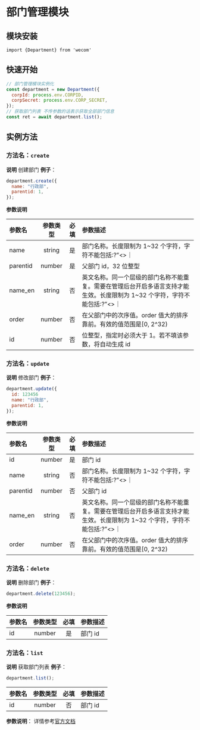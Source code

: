 # 部门管理模块

## 模块安装

```
import {Department} from 'wecom'
```

## 快速开始

```javascript
// 部门管理模块实例化
const department = new Department({
  corpId: process.env.CORPID,
  corpSecret: process.env.CORP_SECRET,
});
// 获取部门列表 不传参数的话表示获取全部部门信息
const ret = await department.list();
```

## 实例方法

### **方法名**：`create`

**说明** 创建部门
**例子**：

```javascript
department.create({
  name: "行政部",
  parentid: 1,
});
```

**参数说明**

| 参数名   | 参数类型 | 必填 | 参数描述                                                                                                                   |
| :------- | :------: | :--: | :------------------------------------------------------------------------------------------------------------------------- |
| name     |  string  |  是  | 部门名称。长度限制为 1~32 个字符，字符不能包括\:?”<>｜                                                                     |
| parentid |  number  |  是  | 父部门 id，32 位整型                                                                                                       |
| name_en  |  string  |  否  | 英文名称。同一个层级的部门名称不能重复。需要在管理后台开启多语言支持才能生效。长度限制为 1~32 个字符，字符不能包括\:?”<>｜ |
| order    |  number  |  否  | 在父部门中的次序值。order 值大的排序靠前。有效的值范围是[0, 2^32)                                                          |
| id       |  number  |  否  | 位整型，指定时必须大于 1。若不填该参数，将自动生成 id                                                                      |

### **方法名**：`update`

**说明** 修改部门
**例子**：

```javascript
department.update({
  id: 123456
  name: "行政部",
  parentid: 1,
});
```

**参数说明**

| 参数名   | 参数类型 | 必填 | 参数描述                                                                                                                   |
| :------- | :------: | :--: | :------------------------------------------------------------------------------------------------------------------------- |
| id       |  number  |  是  | 部门 id                                                                                                                    |
| name     |  string  |  否  | 部门名称。长度限制为 1~32 个字符，字符不能包括\:?”<>｜                                                                     |
| parentid |  number  |  否  | 父部门 id                                                                                                                  |
| name_en  |  string  |  否  | 英文名称。同一个层级的部门名称不能重复。需要在管理后台开启多语言支持才能生效。长度限制为 1~32 个字符，字符不能包括\:?”<>｜ |
| order    |  number  |  否  | 在父部门中的次序值。order 值大的排序靠前。有效的值范围是[0, 2^32)                                                          |

### **方法名**：`delete`

**说明** 删除部门
**例子**：

```javascript
department.delete(123456);
```

**参数说明**

| 参数名 | 参数类型 | 必填 | 参数描述 |
| :----- | :------: | :--: | :------- |
| id     |  number  |  是  | 部门 id  |

### **方法名**：`list`

**说明** 获取部门列表
**例子**：

```javascript
department.list();
```

| 参数名 | 参数类型 | 必填 | 参数描述 |
| :----- | :------: | :--: | :------- |
| id     |  number  |  否  | 部门 id  |

**参数说明**：
详情参考[官方文档](https://work.weixin.qq.com/api/doc/90000/90135/90204)
